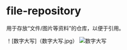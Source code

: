# file-repository
用于存放“文件/图片等资料”的仓库，以便于引用。

！[数字大写]（数字大写.jpg）
![数字大写](https://user-images.githubusercontent.com/86599176/223313770-ab538c42-b52a-4279-8f3f-866799cbb2b0.jpg)
